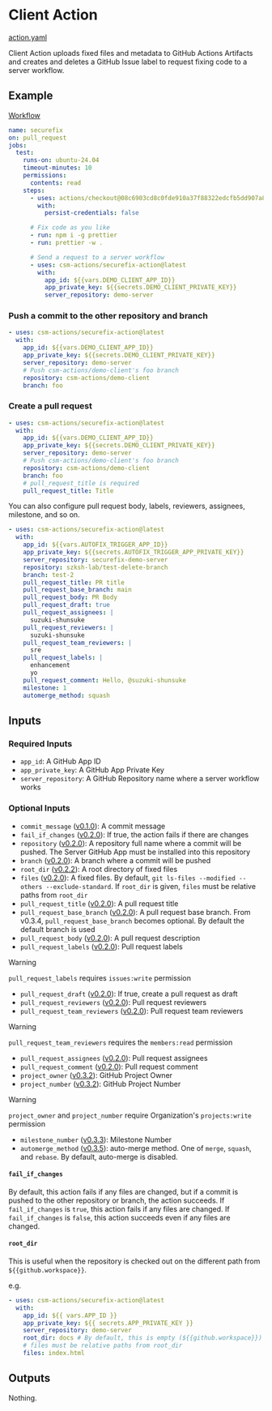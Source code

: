 # Client Action

[action.yaml](../action.yaml)

Client Action uploads fixed files and metadata to GitHub Actions Artifacts and creates and deletes a GitHub Issue label to request fixing code to a server workflow.

## Example

[Workflow](https://github.com/securefix-action/demo-client/blob/main/.github/workflows/securefix.yaml)

```yaml
name: securefix
on: pull_request
jobs:
  test:
    runs-on: ubuntu-24.04
    timeout-minutes: 10
    permissions:
      contents: read
    steps:
      - uses: actions/checkout@08c6903cd8c0fde910a37f88322edcfb5dd907a8 # v5.0.0
        with:
          persist-credentials: false

      # Fix code as you like
      - run: npm i -g prettier
      - run: prettier -w .

      # Send a request to a server workflow
      - uses: csm-actions/securefix-action@latest
        with:
          app_id: ${{vars.DEMO_CLIENT_APP_ID}}
          app_private_key: ${{secrets.DEMO_CLIENT_PRIVATE_KEY}}
          server_repository: demo-server
```

### Push a commit to the other repository and branch

```yaml
- uses: csm-actions/securefix-action@latest
  with:
    app_id: ${{vars.DEMO_CLIENT_APP_ID}}
    app_private_key: ${{secrets.DEMO_CLIENT_PRIVATE_KEY}}
    server_repository: demo-server
    # Push csm-actions/demo-client's foo branch
    repository: csm-actions/demo-client
    branch: foo
```

### Create a pull request

```yaml
- uses: csm-actions/securefix-action@latest
  with:
    app_id: ${{vars.DEMO_CLIENT_APP_ID}}
    app_private_key: ${{secrets.DEMO_CLIENT_PRIVATE_KEY}}
    server_repository: demo-server
    # Push csm-actions/demo-client's foo branch
    repository: csm-actions/demo-client
    branch: foo
    # pull_request_title is required
    pull_request_title: Title
```

You can also configure pull request body, labels, reviewers, assignees, milestone, and so on.

```yaml
- uses: csm-actions/securefix-action@latest
  with:
    app_id: ${{vars.AUTOFIX_TRIGGER_APP_ID}}
    app_private_key: ${{secrets.AUTOFIX_TRIGGER_APP_PRIVATE_KEY}}
    server_repository: securefix-demo-server
    repository: szksh-lab/test-delete-branch
    branch: test-2
    pull_request_title: PR title
    pull_request_base_branch: main
    pull_request_body: PR Body
    pull_request_draft: true
    pull_request_assignees: |
      suzuki-shunsuke
    pull_request_reviewers: |
      suzuki-shunsuke
    pull_request_team_reviewers: |
      sre
    pull_request_labels: |
      enhancement
      yo
    pull_request_comment: Hello, @suzuki-shunsuke
    milestone: 1
    automerge_method: squash
```

## Inputs

### Required Inputs

- `app_id`: A GitHub App ID
- `app_private_key`: A GitHub App Private Key
- `server_repository`: A GitHub Repository name where a server workflow works

### Optional Inputs

- `commit_message` ([v0.1.0](https://github.com/csm-actions/securefix-action/releases/tag/v0.1.0)): A commit message
- `fail_if_changes` ([v0.2.0](https://github.com/csm-actions/securefix-action/releases/tag/v0.2.0)): If true, the action fails if there are changes
- `repository` ([v0.2.0](https://github.com/csm-actions/securefix-action/releases/tag/v0.2.0)): A repository full name where a commit will be pushed. The Server GitHub App must be installed into this repository
- `branch` ([v0.2.0](https://github.com/csm-actions/securefix-action/releases/tag/v0.2.0)): A branch where a commit will be pushed
- `root_dir` ([v0.2.2](https://github.com/csm-actions/securefix-action/releases/tag/v0.2.2)): A root directory of fixed files
- `files` ([v0.2.0](https://github.com/csm-actions/securefix-action/releases/tag/v0.2.0)): A fixed files. By default, `git ls-files --modified --others --exclude-standard`. If `root_dir` is given, `files` must be relative paths from `root_dir`
- `pull_request_title` ([v0.2.0](https://github.com/csm-actions/securefix-action/releases/tag/v0.2.0)): A pull request title
- `pull_request_base_branch` ([v0.2.0](https://github.com/csm-actions/securefix-action/releases/tag/v0.2.0)): A pull request base branch. From v0.3.4, `pull_request_base_branch` becomes optional. By default the default branch is used
- `pull_request_body` ([v0.2.0](https://github.com/csm-actions/securefix-action/releases/tag/v0.2.0)): A pull request description
- `pull_request_labels` ([v0.2.0](https://github.com/csm-actions/securefix-action/releases/tag/v0.2.0)): Pull request labels

> [!WARNING]
> `pull_request_labels` requires `issues:write` permission

- `pull_request_draft` ([v0.2.0](https://github.com/csm-actions/securefix-action/releases/tag/v0.2.0)): If true, create a pull request as draft
- `pull_request_reviewers` ([v0.2.0](https://github.com/csm-actions/securefix-action/releases/tag/v0.2.0)): Pull request reviewers
- `pull_request_team_reviewers` ([v0.2.0](https://github.com/csm-actions/securefix-action/releases/tag/v0.2.0)): Pull request team reviewers

> [!WARNING]
> `pull_request_team_reviewers` requires the `members:read` permission

- `pull_request_assignees` ([v0.2.0](https://github.com/csm-actions/securefix-action/releases/tag/v0.2.0)): Pull request assignees
- `pull_request_comment` ([v0.2.0](https://github.com/csm-actions/securefix-action/releases/tag/v0.2.0)): Pull request comment
- `project_owner` ([v0.3.2](https://github.com/csm-actions/securefix-action/releases/tag/v0.3.2)): GitHub Project Owner
- `project_number` ([v0.3.2](https://github.com/csm-actions/securefix-action/releases/tag/v0.3.2)): GitHub Project Number

> [!WARNING]
> `project_owner` and `project_number` require Organization's `projects:write` permission

- `milestone_number` ([v0.3.3](https://github.com/csm-actions/securefix-action/releases/tag/v0.3.3)): Milestone Number
- `automerge_method` ([v0.3.5](https://github.com/csm-actions/securefix-action/releases/tag/v0.3.5)): auto-merge method. One of `merge`, `squash`, and `rebase`. By default, auto-merge is disabled.

#### `fail_if_changes`

By default, this action fails if any files are changed, but if a commit is pushed to the other repository or branch, the action succeeds.
If `fail_if_changes` is `true`, this action fails if any files are changed.
If `fail_if_changes` is `false`, this action succeeds even if any files are changed.

#### `root_dir`

This is useful when the repository is checked out on the different path from `${{github.workspace}}`.

e.g.

```yaml
- uses: csm-actions/securefix-action@latest
  with:
    app_id: ${{ vars.APP_ID }}
    app_private_key: ${{ secrets.APP_PRIVATE_KEY }}
    server_repository: demo-server
    root_dir: docs # By default, this is empty (${{github.workspace}})
    # files must be relative paths from root_dir
    files: index.html
```

## Outputs

Nothing.
